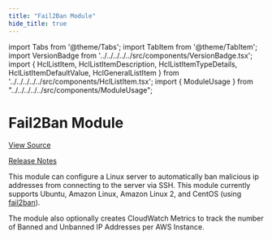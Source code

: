 ```yaml
---
title: "Fail2Ban Module"
hide_title: true
---
```


import Tabs from '@theme/Tabs';
import TabItem from '@theme/TabItem';
import VersionBadge from '../../../../../src/components/VersionBadge.tsx';
import { HclListItem, HclListItemDescription, HclListItemTypeDetails, HclListItemDefaultValue, HclGeneralListItem } from '../../../../../src/components/HclListItem.tsx';
import { ModuleUsage } from "../../../../../src/components/ModuleUsage";

<VersionBadge repoTitle="Security Modules" version="0.71.6" lastModifiedVersion="0.71.4"/>

# Fail2Ban Module

<a href="https://github.com/gruntwork-io/terraform-aws-security/tree/v0.71.6/modules/fail2ban" className="link-button" title="View the source code for this module in GitHub.">View Source</a>

<a href="https://github.com/gruntwork-io/terraform-aws-security/releases/tag/v0.71.4" className="link-button" title="Release notes for only versions which impacted this module.">Release Notes</a>

This module can configure a Linux server to automatically ban malicious ip addresses from connecting to the server
via SSH. This module currently supports Ubuntu, Amazon Linux, Amazon Linux 2, and CentOS (using
[fail2ban](https://www.fail2ban.org)).

The module also optionally creates CloudWatch Metrics to track the number of Banned and Unbanned IP Addresses per AWS
Instance.


<!-- ##DOCS-SOURCER-START
{
  "originalSources": [
    "https://github.com/gruntwork-io/terraform-aws-security/tree/v0.71.6/modules/fail2ban/readme.md",
    "https://github.com/gruntwork-io/terraform-aws-security/tree/v0.71.6/modules/fail2ban/variables.tf",
    "https://github.com/gruntwork-io/terraform-aws-security/tree/v0.71.6/modules/fail2ban/outputs.tf"
  ],
  "sourcePlugin": "module-catalog-api",
  "hash": "2eaacd41911cee4451a4e38b42f9e274"
}
##DOCS-SOURCER-END -->
